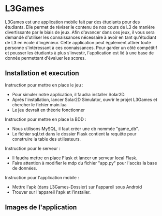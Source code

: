 # L3Games
L3Games est une application mobile fait par des étudiants pour des étudiants. Elle permet de réviser le contenu de nos cours de L3 de manière divertissante par le biais de jeux. Afin d'avancer dans ces jeux, il vous sera demandé d'utiliser les connaissances nécessaire à avoir en tant qu'étudiant de L3 en école d'ingénieur. Cette application peut également attirer toute personne s'intéressant à ces connaissances. Pour garder un côté compétitif et pousser les étudiants à plus s'investir, l'application est lié à une base de donnée permettant d'évaluer les scores.

## Installation et execution

Instruction pour mettre en place le jeu :
- Pour simuler notre application, il faudra installer Solar2D.
- Après l'installation, lancer Solar2D Simulator, ouvrir le projet L3Games et chercher le fichier main.lua
- Le jeu devrait en théorie fonctionner

Instruction pour mettre en place la BDD :
- Nous utilisons MySQL, il faut créer une db nommée "game_db".
- Le fichier sql.txt dans le dossier Flask contient la requête pour construire la table des utilisateurs.

Instruction pour le serveur :
- Il faudra mettre en place Flask et lancer un serveur local Flask.
- Faire attention à modifier le mdp du fichier "app.py" pour l'accès la base de données.

Instruction pour l'application mobile :
- Mettre l'apk (dans L3Games-Dossier) sur l'appareil sous Android
- Trouver sur l'appareil l'apk et l'installer.

## Images de l'application

